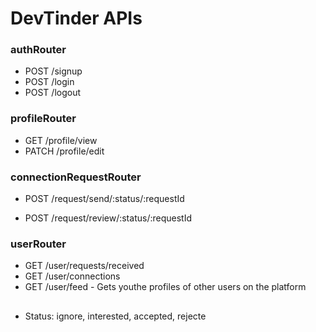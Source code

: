 # DevTinder APIs

### authRouter

- POST /signup
- POST /login
- POST /logout

### profileRouter

- GET /profile/view
- PATCH /profile/edit

### connectionRequestRouter

- POST /request/send/:status/:requestId

- POST /request/review/:status/:requestId

### userRouter

- GET /user/requests/received
- GET /user/connections
- GET /user/feed - Gets youthe profiles of other users on the platform

##

- Status: ignore, interested, accepted, rejecte
